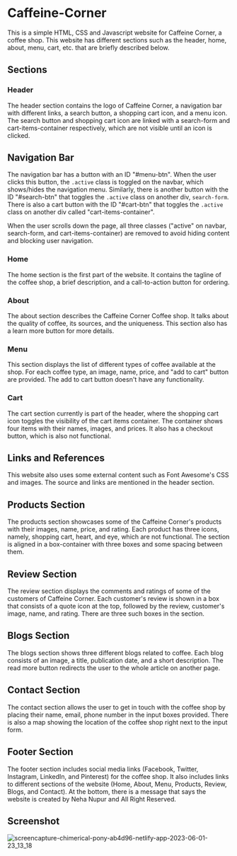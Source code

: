 # Caffeine-Corner

This is a simple HTML, CSS and Javascript website for Caffeine Corner, a coffee shop. This website has different sections such as the header, home, about, menu, cart, etc. that are briefly described below.

## Sections

### Header

The header section contains the logo of Caffeine Corner, a navigation bar with different links, a search button, a shopping cart icon, and a menu icon. The search button and shopping cart icon are linked with a search-form and cart-items-container respectively, which are not visible until an icon is clicked.

## Navigation Bar

The navigation bar has a button with an ID "#menu-btn". When the user clicks this button, the `.active` class is toggled on the navbar, which shows/hides the navigation menu. Similarly, there is another button with the ID "#search-btn" that toggles the `.active` class on another div, `search-form`. There is also a cart button with the ID "#cart-btn" that toggles the `.active` class on another div called "cart-items-container".

When the user scrolls down the page, all three classes ("active" on navbar, search-form, and cart-items-container) are removed to avoid hiding content and blocking user navigation.

### Home

The home section is the first part of the website. It contains the tagline of the coffee shop, a brief description, and a call-to-action button for ordering.

### About

The about section describes the Caffeine Corner Coffee shop. It talks about the quality of coffee, its sources, and the uniqueness. This section also has a learn more button for more details.

### Menu

This section displays the list of different types of coffee available at the shop. For each coffee type, an image, name, price, and "add to cart" button are provided. The add to cart button doesn't have any functionality.

### Cart

The cart section currently is part of the header, where the shopping cart icon toggles the visibility of the cart items container. The container shows four items with their names, images, and prices. It also has a checkout button, which is also not functional.

## Links and References

This website also uses some external content such as Font Awesome's CSS and images. The source and links are mentioned in the header section.

## Products Section

The products section showcases some of the Caffeine Corner's products with their images, name, price, and rating. Each product has three icons, namely, shopping cart, heart, and eye, which are not functional. The section is aligned in a box-container with three boxes and some spacing between them.


## Review Section

The review section displays the comments and ratings of some of the customers of Caffeine Corner. Each customer's review is shown in a box that consists of a quote icon at the top, followed by the review, customer's image, name, and rating. There are three such boxes in the section.


## Blogs Section

The blogs section shows three different blogs related to coffee. Each blog consists of an image, a title, publication date, and a short description. The read more button redirects the user to the whole article on another page.


## Contact Section

The contact section allows the user to get in touch with the coffee shop by placing their name, email, phone number in the input boxes provided. There is also a map showing the location of the coffee shop right next to the input form.


## Footer Section

The footer section includes social media links (Facebook, Twitter, Instagram, LinkedIn, and Pinterest) for the coffee shop. It also includes links to different sections of the website (Home, About, Menu, Products, Review, Blogs, and Contact). At the bottom, there is a message that says the website is created by Neha Nupur and All Right Reserved.

## Screenshot
![screencapture-chimerical-pony-ab4d96-netlify-app-2023-06-01-23_13_18](https://github.com/neha-nupur/Caffeine-Corner/assets/110279038/ecc85cb7-b2ad-4520-b087-c20fa0bf52cf)


